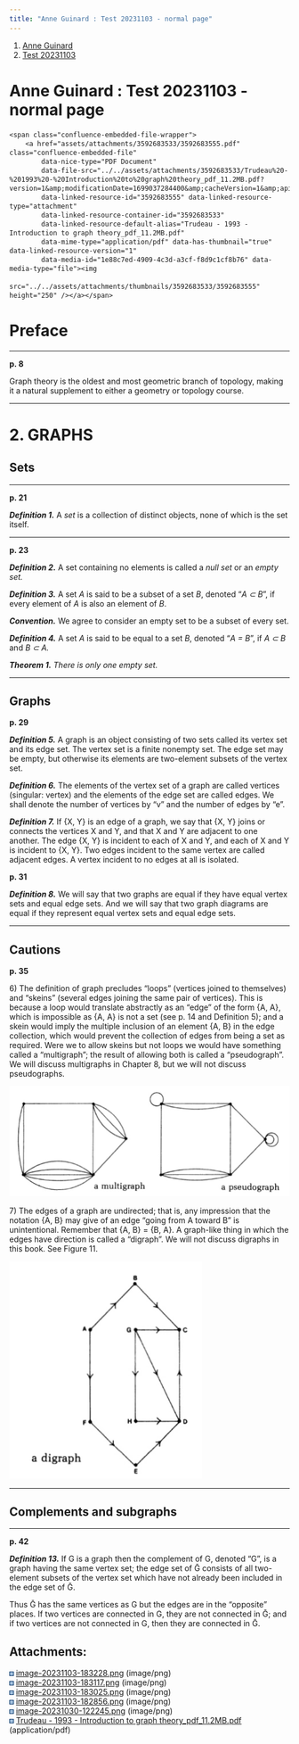 ```yaml
---
title: "Anne Guinard : Test 20231103 - normal page"
---
```


1.  [Anne Guinard](index)
2.  [Test 20231103](Test-20231103_3592290703)

# <span id="title-text"> Anne Guinard : Test 20231103 - normal page </span>

<div id="main-content" class="wiki-content group">

    <span class="confluence-embedded-file-wrapper">
        <a href="assets/attachments/3592683533/3592683555.pdf" class="confluence-embedded-file"
            data-nice-type="PDF Document"
            data-file-src="../../assets/attachments/3592683533/Trudeau%20-%201993%20-%20Introduction%20to%20graph%20theory_pdf_11.2MB.pdf?version=1&amp;modificationDate=1699037284400&amp;cacheVersion=1&amp;api=v2"
            data-linked-resource-id="3592683555" data-linked-resource-type="attachment"
            data-linked-resource-container-id="3592683533"
            data-linked-resource-default-alias="Trudeau - 1993 - Introduction to graph theory_pdf_11.2MB.pdf"
            data-mime-type="application/pdf" data-has-thumbnail="true" data-linked-resource-version="1"
            data-media-id="1e88c7ed-4909-4c3d-a3cf-f8d9c1cf8b76" data-media-type="file"><img
                src="../../assets/attachments/thumbnails/3592683533/3592683555" height="250" /></a></span>
</div>

# Preface

------------------------------------------------------------------------

**<span colorid="888nq4jo4y">p. 8</span>**

Graph theory is the oldest and <span colorid="kshmplh16k">most geometric
branch of topology</span>, making it a natural supplement to either a
geometry or topology course.

------------------------------------------------------------------------

# 2. GRAPHS

## Sets

------------------------------------------------------------------------

**<span colorid="d9wxtb4mzn">p. 21</span>**

***Definition 1.*** A *set* is a collection of distinct objects, none of
which is the set itself.

------------------------------------------------------------------------

**<span colorid="z15lf3jed0">p. 23</span>**

***Definition 2.*** A set containing no elements is called a *null set*
or an *empty set.*

***Definition 3.*** A set *A* is said to be a subset of a set *B*,
denoted “*A ⊂ B*”, if every element of *A* is also an element of *B*.

***Convention.*** We agree to consider an empty set to be a subset of
every set.

***Definition 4.*** A set *A* is said to be equal to a set *B*, denoted
“*A = B*”, if *A ⊂ B* and *B ⊂ A.*

***Theorem 1.** There is only one empty set.*

------------------------------------------------------------------------

## Graphs

**<span colorid="9ym0at11zl">p. 29</span>**

***Definition 5.*** A graph is an object consisting of two sets called
its vertex set and its edge set. The vertex set is a finite nonempty
set. The edge set may be empty, but otherwise its elements are
two-element subsets of the vertex set.

***Definition 6.*** The elements of the vertex set of a graph are called
vertices (singular: vertex) and the elements of the edge set are called
edges. We shall denote the number of vertices by “v” and the number of
edges by “e”.

***Definition 7.*** If {X, Y} is an edge of a graph, we say that {X, Y}
joins or connects the vertices X and Y, and that X and Y are adjacent to
one another. The edge {X, Y} is incident to each of X and Y, and each of
X and Y is incident to {X, Y}. Two edges incident to the same vertex are
called adjacent edges. A vertex incident to no edges at all is isolated.

**<span colorid="m95inoj09e">p. 31</span>**

***Definition 8.*** We will say that two graphs are equal if they have
equal vertex sets and equal edge sets. And we will say that two graph
diagrams are equal if they represent equal vertex sets and equal edge
sets.

------------------------------------------------------------------------

## Cautions

**<span colorid="g2b6u15yta">p. 35</span>**

6\) The definition of graph precludes “loops” (vertices joined to
themselves) and “skeins” (several edges joining the same pair of
vertices). This is because a loop would translate abstractly as an
“edge” of the form {A, A}, which is impossible as {A, A} is not a set
(see p. 14 and Definition 5); and a skein would imply the multiple
inclusion of an element {A, B} in the edge collection, which would
prevent the collection of edges from being a set as required. Were we to
allow skeins but not loops we would have something called a
“multigraph”; the result of allowing both is called a “pseudograph”. We
will discuss multigraphs in Chapter 8, but we will not discuss
pseudographs.

<span class="confluence-embedded-file-wrapper image-center-wrapper confluence-embedded-manual-size"><img
        src="../../assets/attachments/3592683533/3592683549.png?width=579" class="confluence-embedded-image image-center"
        loading="lazy" data-image-src="../../assets/attachments/3592683533/3592683549.png" data-height="227" data-width="579"
        data-unresolved-comment-count="0" data-linked-resource-id="3592683549" data-linked-resource-version="1"
        data-linked-resource-type="attachment" data-linked-resource-default-alias="image-20231103-182856.png"
        data-base-url="https://boroengineering.atlassian.net/wiki" data-linked-resource-content-type="image/png"
        data-linked-resource-container-id="3592683533" data-linked-resource-container-version="4"
        data-media-id="f51357cc-7e33-493a-946f-2ddcb2b7c41e" data-media-type="file" width="579" />
</span>

7\) The edges of a graph are undirected; that is, any impression that
the notation {A, B} may give of an edge “going from A toward B” is
unintentional. Remember that {A, B} = {B, A}. A graph-like thing in
which the edges have direction is called a “digraph”. We will not
discuss digraphs in this book. See Figure 11.

<span class="confluence-embedded-file-wrapper image-center-wrapper confluence-embedded-manual-size">
    <img src="../../assets/attachments/3592683533/3592683546.png?width=346" class="confluence-embedded-image image-center"
        loading="lazy" data-image-src="../../assets/attachments/3592683533/3592683546.png" data-height="518" data-width="460"
        data-unresolved-comment-count="0" data-linked-resource-id="3592683546" data-linked-resource-version="1"
        data-linked-resource-type="attachment" data-linked-resource-default-alias="image-20231103-183025.png"
        data-base-url="https://boroengineering.atlassian.net/wiki" data-linked-resource-content-type="image/png"
        data-linked-resource-container-id="3592683533" data-linked-resource-container-version="4"
        data-media-id="867f83ae-d62f-4135-8bb7-0b5613c3dd3b" data-media-type="file" width="346" />
    </span>

------------------------------------------------------------------------

## Complements and subgraphs

------------------------------------------------------------------------

**<span colorid="2b9eyzt7ml">p. 42 </span>**

***Definition 13.*** If G is a graph then the complement of G, denoted
“G”, is a graph having the same vertex set; the edge set of Ḡ consists
of all two-element subsets of the vertex set which have not already been
included in the edge set of Ḡ.

Thus Ḡ has the same vertices as G but the edges are in the “opposite”
places. If two vertices are connected in G, they are not connected in Ḡ;
and if two vertices are not connected in G, then they are connected in Ḡ.


## Attachments:
<img
src="../../assets/images/icons/bullet_blue.gif"
width="8" height="8" />
[image-20231103-183228.png](../assets/attachments/3592683533/3592683540.png)
(image/png)  
<img
src="../../assets/images/icons/bullet_blue.gif"
width="8" height="8" />
[image-20231103-183117.png](../assets/attachments/3592683533/3592683543.png)
(image/png)  
<img
src="../../assets/images/icons/bullet_blue.gif"
width="8" height="8" />
[image-20231103-183025.png](../assets/attachments/3592683533/3592683546.png)
(image/png)  
<img
src="../../assets/images/icons/bullet_blue.gif"
width="8" height="8" />
[image-20231103-182856.png](../assets/attachments/3592683533/3592683549.png)
(image/png)  
<img
src="../../assets/images/icons/bullet_blue.gif"
width="8" height="8" />
[image-20231030-122245.png](../assets/attachments/3592683533/3592683552.png)
(image/png)  
<img
src="../../assets/images/icons/bullet_blue.gif"
width="8" height="8" /> [Trudeau - 1993 - Introduction to graph
theory_pdf_11.2MB.pdf](../assets/attachments/3592683533/3592683555.pdf)
(application/pdf)  
